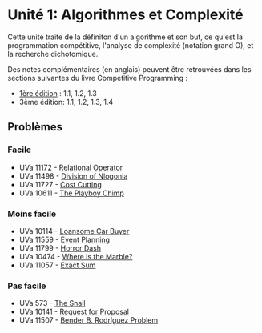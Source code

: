 # Unité 1: Algorithmes et Complexité
Cette unité traite de la définiton d'un algorithme et son but, ce qu'est la programmation compétitive, l'analyse de complexité (notation grand O), et la recherche dichotomique.

Des notes complémentaires (en anglais) peuvent être retrouvées dans les sections suivantes du livre Competitive Programming :

- [1ère édition](http://www.comp.nus.edu.sg/~stevenha/myteaching/competitive_programming/cp1.pdf)  : 1.1, 1.2, 1.3
- 3ème édition: 1.1, 1.2, 1.3, 1.4

## Problèmes

### Facile
- UVa 11172 - [Relational Operator](https://uva.onlinejudge.org/external/111/11172.pdf)
- UVa 11498 - [Division of Nlogonia](https://uva.onlinejudge.org/external/114/11498.pdf)
- UVa 11727 - [Cost Cutting](https://uva.onlinejudge.org/external/117/11727.pdf)
- UVa 10611 - [The Playboy Chimp](https://uva.onlinejudge.org/external/106/10611.pdf)

### Moins facile
- UVa 10114 - [Loansome Car Buyer](https://uva.onlinejudge.org/external/101/10114.pdf)
- UVa 11559 - [Event Planning](https://uva.onlinejudge.org/external/115/11559.pdf)
- UVa 11799 - [Horror Dash](https://uva.onlinejudge.org/external/117/11799.pdf)
- UVa 10474 - [Where is the Marble?](https://uva.onlinejudge.org/external/104/10474.pdf)
- UVa 11057 - [Exact Sum](https://uva.onlinejudge.org/external/110/11057.pdf)

### Pas facile
- UVa 573 - [The Snail](https://uva.onlinejudge.org/external/5/573.pdf)
- UVa 10141 - [Request for Proposal](https://uva.onlinejudge.org/external/101/10141.pdf)
- UVa 11507 - [Bender B. Rodríguez Problem](https://uva.onlinejudge.org/external/115/11507.pdf)
